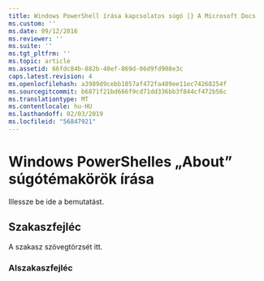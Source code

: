 ```yaml
---
title: Windows PowerShell írása kapcsolatos súgó |} A Microsoft Docs
ms.custom: ''
ms.date: 09/12/2016
ms.reviewer: ''
ms.suite: ''
ms.tgt_pltfrm: ''
ms.topic: article
ms.assetid: 66fdc84b-882b-48ef-869d-06d9fd908e3c
caps.latest.revision: 4
ms.openlocfilehash: a3989d9cebb1857af472fa489ee11ec74268254f
ms.sourcegitcommit: b6871f21bd666f9cd71dd336bb3f844cf472b56c
ms.translationtype: MT
ms.contentlocale: hu-HU
ms.lasthandoff: 02/03/2019
ms.locfileid: "56847921"
---
```

# <a name="writing-windows-powershell-about-help"></a>Windows PowerShelles „About” súgótémakörök írása

Illessze be ide a bemutatást.

## <a name="section-heading"></a>Szakaszfejléc

 A szakasz szövegtörzsét itt.

### <a name="subsection-heading"></a>Alszakaszfejléc
